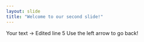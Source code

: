 ```yaml
---
layout: slide
title: "Welcome to our second slide!"
---
```

Your text -> Edited line 5
Use the left arrow to go back!
